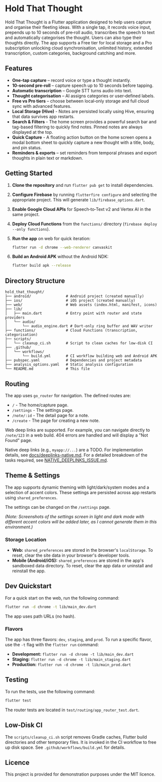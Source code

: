 # Hold That Thought

Hold That Thought is a Flutter application designed to help users capture and organise
their fleeting ideas. With a single tap, it records voice input, prepends up to
10 seconds of pre‑roll audio, transcribes the speech to text and automatically
categorises the thought. Users can also type their thoughts directly. The app
supports a Free tier for local storage and a Pro subscription unlocking
cloud synchronisation, unlimited history, extended transcription, custom
categories, background catching and more.

## Features

* **One‑tap capture** – record voice or type a thought instantly.
* **10‑second pre‑roll** – capture speech up to 10 seconds before tapping.
* **Automatic transcription** – Google STT turns audio into text.
* **Thought categorisation** – AI assigns categories or user‑defined labels.
* **Free vs Pro tiers** – choose between local‑only storage and full cloud sync
  with advanced features.
* **Local Storage (Hive)** - Notes are persisted locally using Hive, ensuring that data survives app restarts.
* **Search & Filters** - The home screen provides a powerful search bar and tag-based filtering to quickly find notes. Pinned notes are always displayed at the top.
* **Quick Capture** - A floating action button on the home screen opens a modal bottom sheet to quickly capture a new thought with a title, body, and pin status.
* **Reminders & exports** – set reminders from temporal phrases and export
  thoughts in plain text or markdown.

## Getting Started

1. **Clone the repository** and run `flutter pub get` to install dependencies.
2. **Configure Firebase** by running `flutterfire configure` and selecting the
   appropriate project. This will generate `lib/firebase_options.dart`.
3. **Enable Google Cloud APIs** for Speech‑to‑Text v2 and Vertex AI in the same
   project.
4. **Deploy Cloud Functions** from the `functions/` directory (`firebase deploy --only functions`).
5. **Run the app** on web for quick iteration:

   ```sh
   flutter run -d chrome --web-renderer canvaskit
   ```

6. **Build an Android APK** without the Android NDK:

   ```sh
   flutter build apk --release
   ```

## Directory Structure

```
hold_that_thought/
├── android/                # Android project (created manually)
├── ios/                    # iOS project (created manually)
├── web/                    # Web assets (index.html, manifest, icons)
├── lib/
│   ├── main.dart           # Entry point with router and state providers
│   └── audio/
│       └── audio_engine.dart # Dart‑only ring buffer and WAV writer
├── functions/              # Cloud Functions (transcription, categorisation)
├── scripts/
│   └── cleanup_ci.sh       # Script to clean caches for low‑disk CI
├── .github/
│   └── workflows/
│       └── build.yml       # CI workflow building web and Android APK
├── pubspec.yaml            # Dependencies and project metadata
├── analysis_options.yaml   # Static analysis configuration
└── README.md               # This file
```

## Routing

The app uses `go_router` for navigation. The defined routes are:
- `/` - The home/capture page.
- `/settings` - The settings page.
- `/note/:id` - The detail page for a note.
- `/create` - The page for creating a new note.

Web deep links are supported. For example, you can navigate directly to `/note/123` in a web build. 404 errors are handled and will display a "Not Found" page.

Native deep links (e.g., `myapp://...`) are a TODO. For implementation details, see [docs/deeplinks-native.md](docs/deeplinks-native.md). For a detailed breakdown of the tasks required, see [NATIVE_DEEPLINKS_ISSUE.md](NATIVE_DEEPLINKS_ISSUE.md).

## Theme & Settings

The app supports dynamic theming with light/dark/system modes and a selection of accent colors. These settings are persisted across app restarts using `shared_preferences`.

The settings can be changed on the `/settings` page.

*(Note: Screenshots of the settings screen in light and dark mode with different accent colors will be added later, as I cannot generate them in this environment.)*

### Storage Location
- **Web:** `shared_preferences` are stored in the browser's `localStorage`. To reset, clear the site data in your browser's developer tools.
- **Mobile (Android/iOS):** `shared_preferences` are stored in the app's sandboxed data directory. To reset, clear the app data or uninstall and reinstall the app.

## Dev Quickstart

For a quick start on the web, run the following command:
```sh
flutter run -d chrome -t lib/main_dev.dart
```
The app uses path URLs (no hash).

### Flavors

The app has three flavors: `dev`, `staging`, and `prod`. To run a specific flavor, use the `-t` flag with the `flutter run` command:

- **Development:** `flutter run -d chrome -t lib/main_dev.dart`
- **Staging:** `flutter run -d chrome -t lib/main_staging.dart`
- **Production:** `flutter run -d chrome -t lib/main_prod.dart`

## Testing

To run the tests, use the following command:
```sh
flutter test
```
The router tests are located in `test/routing/app_router_test.dart`.

## Low‑Disk CI

The `scripts/cleanup_ci.sh` script removes Gradle caches, Flutter build directories
and other temporary files. It is invoked in the CI workflow to free up disk
space. See `.github/workflows/build.yml` for details.

## Licence

This project is provided for demonstration purposes under the MIT licence.